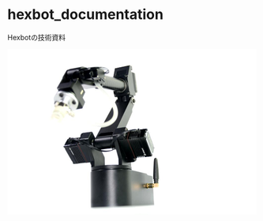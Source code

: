 # hexbot_documentation

Hexbotの技術資料

![Hexbot Images](https://github.com/roboticrafter/hexbot_documentation/blob/master/hexbot_3.jpg?raw=true)
